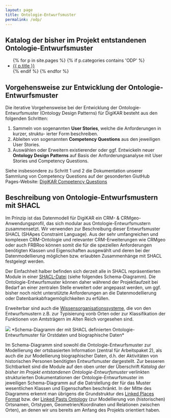 ```yaml
---
layout: page
title: Ontologie-Entwurfsmuster
permalink: /odp/
---
```


## Katalog der bisher im Projekt entstandenen Ontologie-Entwurfsmuster

<ul>
{% for p in site.pages %}
   {% if p.categories contains 'ODP' %}
      <li><a href="/DigiKAR-Ontology-Design{{ p.url }}">{{ p.title }}</a></li>
   {% endif %}
{% endfor %}
</ul>

## Vorgehensweise zur Entwicklung der Ontologie-Entwurfsmuster

Die iterative Vorgehensweise bei der Entwicklung der Ontologie-Entwurfsmuster (Ontology Design Patterns) für DigiKAR besteht aus den folgenden Schritten:

1. Sammeln von sogenannten **User Stories**, welche die Anforderungen in kurzer, struktu-
ierter Form beschreiben.
2. Ableiten von sogenannten **Competency Questions** aus den jeweiligen User Stories.
3. Auswählen oder Erweitern existierender oder ggf. Entwickeln neuer **Ontology Design Patterns** auf Basis der Anforderungsanalyse mit User Stories und Competency Questions.

Siehe insbesondere zu Schritt 1 und 2 die Dokumentation unserer Sammlung von Competency Questions auf der gesonderten GiutHub Pages-Website: [DigiKAR Competency Questions](https://ieg-dhr.github.io/DigiKAR-Competency-Questions/)

## Beschreibung von Ontologie-Entwurfsmustern mit SHACL

Im Prinzip ist das Datenmodell für DigiKAR ein CRM- & CRMgeo-Anwendungsprofil, das sich modular aus Ontologie-Entwurfsmustern zusammensetzt. Wir verwenden zur Beschreibung dieser Entwurfsmuster SHACL (SHApes Constraint Language). Aus der sehr umfangreichen und komplexen CRM-Ontologie und relevanter CRM-Erweiterungen wie CRMgeo oder auch FRBRoo können somit die für die speziellen Anforderungen benötigten Klassen und Eigenschaften ausgewählt und deren bei der Datenmodellierung möglichen bzw. erlaubten Zusammenhänge mit SHACL festgelegt werden.

Der Einfachheit halber befinden sich derzeit alle in SHACL repräsentierten Module in einer [SHACL-Datei](https://github.com/ieg-dhr/DigiKAR-Ontology-Design) (siehe folgendes Schema-Diagramm). Die Ontologie-Entwurfsmuster können daher während der Projektlaufzeit bei Bedarf an einer zentralen Stelle erweitert oder angepasst werden, um ggf. bisher noch nicht unterstützte Anforderungen an die Datenmodellierung oder Datenbankabfragemöglichkeiten zu erfüllen.

Erweiterbar sind auch die [Wissensorganisationssysteme](kos/), die von den Entwurfsmustern z.B. zur Typisierung vonb Orten oder zur Klassifikation der Funktionen von Amtsträgern im Alten Reich vorgesehen sind.

<img src="../img/dmlo.svg" target="_blank" />
*Schema-Diagramm der mit SHACL definierten Ontologie-Entwurfsmuster für Orstdaten und biographische Daten*

Im Schema-Diagramm sind sowohl die Ontologie-Entwurfsmuster zur Modellierung der ortsbasierten Information (zentral für Arbeitspaket 2), als auch die zur Modellierung biographischer Daten, d.h. der Aktivitäten von historischen Personen benötigten Entwurfsmuster dargestellt. Zur besseren Sichtbarkeit sind die Module auf den oben unter der Überschrift _Katalog der bisher im Projekt entstandenen Ontologie-Entwurfsmuster_ verlinkten strukturierten Dokumentationen der Ontologie-Entwurfsmuster im jeweiligen Schema-Diagramm auf die Datrstellung der für das Muster wesentlichen Klassen und Eigenschaften beschränkt. In der Mitte des Diagramms erkennt man übrigens die Grundstruktur des [Linked Places Format](https://github.com/LinkedPasts/linked-places-format) bzw. der [Linked Pasts Ontology](https://github.com/LinkedPasts/linked-pasts-ontology) (zur Modellierung von (historischen) Ortsnamen, Ortstypen, Geometrien/Koordinaten und Relationen zwischen Orten), an denen wir uns bereits am Anfang des Projekts orientiert haben.
